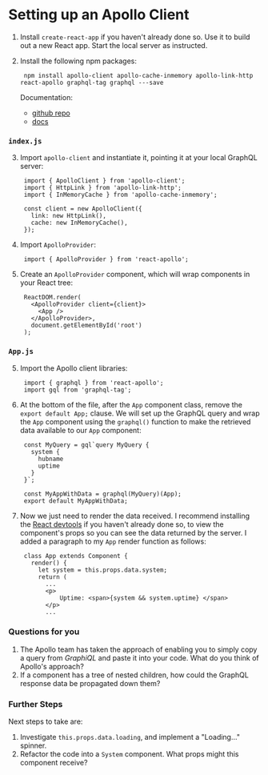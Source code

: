 # Setting up an Apollo Client

1. Install `create-react-app` if you haven't already done so. Use it to build out a new React app. Start the local server as instructed.

2. Install the following npm packages:

        npm install apollo-client apollo-cache-inmemory apollo-link-http react-apollo graphql-tag graphql ---save

    Documentation:

    - [github repo](https://github.com/apollographql/react-apollo)
    - [docs](https://www.apollographql.com/docs/react/quick-start.html)

### `index.js`

3. Import `apollo-client` and instantiate it, pointing it at your local GraphQL server:

        import { ApolloClient } from 'apollo-client';
        import { HttpLink } from 'apollo-link-http';
        import { InMemoryCache } from 'apollo-cache-inmemory';

        const client = new ApolloClient({
          link: new HttpLink(),
          cache: new InMemoryCache(),
        });


4. Import `ApolloProvider`:

        import { ApolloProvider } from 'react-apollo';

4. Create an `ApolloProvider` component, which will wrap components in your React tree:

        ReactDOM.render(
          <ApolloProvider client={client}>
            <App />
          </ApolloProvider>,
          document.getElementById('root')
        );

### `App.js`

5. Import the Apollo client libraries:

        import { graphql } from 'react-apollo';
        import gql from 'graphql-tag';

6. At the bottom of the file, after the `App` component class, remove the `export default App;` clause. We will set up the GraphQL query and wrap the `App` component using the `graphql()` function to make the retrieved data available to our `App` component:

        const MyQuery = gql`query MyQuery {
          system {
            hubname
            uptime
          }
        }`;

        const MyAppWithData = graphql(MyQuery)(App);
        export default MyAppWithData;

7. Now we just need to render the data received. I recommend installing the [React devtools](https://github.com/facebook/react-devtools) if you haven't already done so, to view the component's props so you can see the data returned by the server. I added a paragraph to my `App` render function as follows:

        class App extends Component {
          render() {
            let system = this.props.data.system;
            return (
              ...
              <p>
                  Uptime: <span>{system && system.uptime} </span>
              </p>
              ...

### Questions for you

1. The Apollo team has taken the approach of enabling you to simply copy a query from _GraphiQL_ and paste it into your code. What do you think of Apollo's approach?
2. If a component has a tree of nested children, how could the GraphQL response data be propagated down them?

### Further Steps

Next steps to take are:

1. Investigate `this.props.data.loading`, and implement a "Loading…" spinner.
2. Refactor the code into a `System` component. What props might this component receive?
